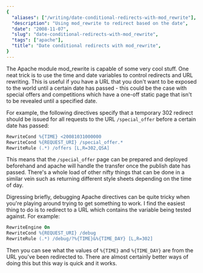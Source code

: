 ```yaml
---
{
  "aliases": ["/writing/date-conditional-redirects-with-mod_rewrite"],
  "description": "Using mod_rewrite to redirect based on the date",
  "date": "2008-11-07",
  "slug": "date-conditional-redirects-with-mod_rewrite",
  "tags": ["apache"],
  "title": "Date conditional redirects with mod_rewrite",
}
---
```


The Apache module mod_rewrite is capable of some very cool stuff. One neat trick
is to use the time and date variables to control redirects and URL rewriting.
This is useful if you have a URL that you don't want to be exposed to the world
until a certain date has passed - this could be the case with special offers and
competitions which have a one-off static page that isn't to be revealed until a
specified date.

For example, the following directives specify that a temporary 302 redirect
should be issued for all requests to the URL `/special_offer` before a certain
date has passed:

```apache
RewriteCond %{TIME} <20081031000000
RewriteCond %{REQUEST_URI} /special_offer.*
RewriteRule (.*) /offers [L,R=302,QSA]
```

This means that the `/special_offer` page can be prepared and deployed
beforehand and apache will handle the transfer once the publish date has passed.
There's a whole load of other nifty things that can be done in a similar vein
such as returning different style sheets depending on the time of day.

Digressing briefly, debugging Apache directives can be quite tricky when you're
playing around trying to get something to work. I find the easiest thing to do
is to redirect to a URL which contains the variable being tested against. For
example:

```apache
RewriteEngine On
RewriteCond %{REQUEST_URI} /debug
RewriteRule (.*) /debug/?%{TIME}&%{TIME_DAY} [L,R=302]
```

Then you can see what the values of `%{TIME}` and `%{TIME_DAY}` are from the URL
you've been redirected to. There are almost certainly better ways of doing this
but this way is quick and it works.
